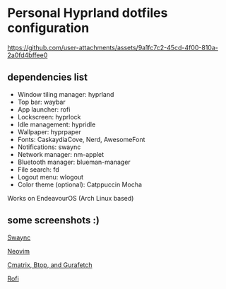 # Personal Hyprland dotfiles configuration
https://github.com/user-attachments/assets/9a1fc7c2-45cd-4f00-810a-2a0fd4bffee0

## dependencies list
- Window tiling manager: hyprland 
- Top bar: waybar
- App launcher: rofi
- Lockscreen: hyprlock 
- Idle management: hypridle
- Wallpaper: hyprpaper
- Fonts: CaskaydiaCove, Nerd, AwesomeFont
- Notifications: swaync
- Network manager: nm-applet
- Bluetooth manager: blueman-manager
- File search: fd
- Logout menu: wlogout
- Color theme (optional): Catppuccin Mocha

Works on EndeavourOS (Arch Linux based)

## some screenshots :)
[Swaync](assets/swaync.png)

[Neovim](assets/neovim.png)

[Cmatrix, Btop, and Gurafetch](assets/btop.png)

[Rofi](assets/rofi.png)


